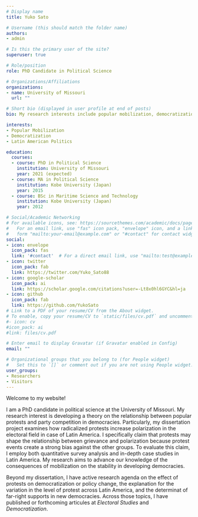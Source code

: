 ```yaml
---
# Display name
title: Yuko Sato

# Username (this should match the folder name)
authors:
- admin

# Is this the primary user of the site?
superuser: true

# Role/position
role: PhD Candidate in Political Science

# Organizations/Affiliations
organizations:
- name: University of Missouri
  url: ""

# Short bio (displayed in user profile at end of posts)
bio: My research interests include popular mobilization, democratization, and Latin American politics.

interests:
- Popular Mobilization
- Democratization
- Latin American Politics

education:
  courses:
  - course: PhD in Political Science
    institution: University of Missouri
    year: 2021 (expected)
  - course: MA in Political Science
    institution: Kobe University (Japan)
    year: 2015
  - course: BSc in Maritime Science and Technology
    institution: Kobe University (Japan)
    year: 2012

# Social/Academic Networking
# For available icons, see: https://sourcethemes.com/academic/docs/page-builder/#icons
#   For an email link, use "fas" icon pack, "envelope" icon, and a link in the
#   form "mailto:your-email@example.com" or "#contact" for contact widget.
social:
- icon: envelope
  icon_pack: fas
  link: '#contact'  # For a direct email link, use "mailto:test@example.org".
- icon: twitter
  icon_pack: fab
  link: https://twitter.com/Yuko_Sato88
- icon: google-scholar
  icon_pack: ai
  link: https://scholar.google.com/citations?user=-Lt8x0hl6GYC&hl=ja
- icon: github
  icon_pack: fab
  link: https://github.com/YukoSato
# Link to a PDF of your resume/CV from the About widget.
# To enable, copy your resume/CV to `static/files/cv.pdf` and uncomment the lines below.
#- icon: cv
#icon_pack: ai
#link: files/cv.pdf

# Enter email to display Gravatar (if Gravatar enabled in Config)
email: ""

# Organizational groups that you belong to (for People widget)
#   Set this to `[]` or comment out if you are not using People widget.
user_groups:
- Researchers
- Visitors
---
```

Welcome to my website!

I am a PhD candidate in political science at the University of Missouri. My research interest is developing a theory on the relationship between popular protests and party competition in democracies. Particularly, my dissertation project examines how radicalized protests increase polarization in the electoral field in case of Latin America. I specifically claim that protests may shape the relationship between grievance and polarization because protest events create a strong bias against the other groups. To evaluate this claim, I employ both quantitative survey analysis and in-depth case studies in Latin America. My research aims to advance our knowledge of the consequences of mobilization on the stability in developing democracies.

Beyond my dissertation, I have active research agenda on the effect of protests on democratization or policy change, the explanation for the variation in the level of protest across Latin America, and the determinat of far-right supports in new democracies. Across those topics, I have published or forthcoming articules at <i>Electoral Studies</i> and <i> Democratization</i>.

